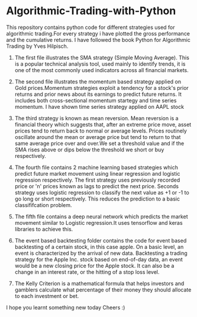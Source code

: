 # Algorithmic-Trading-with-Python
This repository contains python code for different strategies used for algorithmic trading.For every strategy i have plotted the gross performance and the cumulative returns.
I have followed the book Python for Algorithmic Trading by Yves Hilpisch.
1) The first file illustrates the SMA strategy (Simple Moving Average). This is a popular technical analysis tool, used mainly to identify trends, it is one of the most commonly used indicators across all financial markets.
2) The second file illustrates the momentum based strategy applied on Gold prices.Momentum strategies exploit a tendency for a stock's prior returns and prior news about its earnings to predict future returns. It includes both cross-sectional momentum startegy and time series momentum. I have shown time series strategy applied on AAPL stock

3) The third strategy is known as mean reversion. Mean reversion is a financial theory which suggests that, after an extreme price move, asset prices tend to return back to normal or average levels. Prices routinely oscillate around the mean or average price but tend to return to that same average price over and over.We set a threshold value and if the SMA rises above or dips below the threshold we short or buy respectively.

4) The fourth file contains 2 machine learning based strategies which predict future market movement using linear regression and logistic regression respectively. 
The first strategy uses previously recorded price or 'n' prices known as lags to predict the next price. 
Seconds strategy uses logistic regression to classify the next value as +1 or -1 to go long or short respectively. This reduces the prediction to a basic classififcation problem.







5) The fifth file contains a deep neural network which predicts the market movement similar to Logistic regression.It uses tensorflow and keras libraries to achieve this.
6) The event based backtesting folder contains the code for event based backtesting of a certain stock, in this case apple.  On a basic
level, an event is characterized by the arrival of new data. Backtesting a trading strategy for the Apple Inc. stock based on end-of-day data, an event
would be a new closing price for the Apple stock. It can also be a change in an interest rate, or the hitting of a stop loss level.

7)  The Kelly Criterion is a mathematical formula that helps investors and gamblers calculate what percentage of their money they should allocate to each investment or bet.







 
 
I hope you learnt something new today Cheers :)
